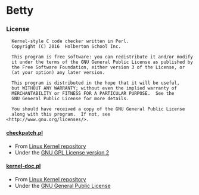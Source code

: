 # Betty

### License
```
  Kernel-style C code checker written in Perl.
  Copyright (C) 2016  Holberton School Inc.
  
  This program is free software: you can redistribute it and/or modify
  it under the terms of the GNU General Public License as published by
  the Free Software Foundation, either version 3 of the License, or
  (at your option) any later version.
  
  This program is distributed in the hope that it will be useful,
  but WITHOUT ANY WARRANTY; without even the implied warranty of
  MERCHANTABILITY or FITNESS FOR A PARTICULAR PURPOSE.  See the
  GNU General Public License for more details.
  
  You should have received a copy of the GNU General Public License
  along with this program.  If not, see <http://www.gnu.org/licenses/>.
```

#### [checkpatch.pl](https://github.com/holbertonschool/Betty/blob/master/checkpatch.pl)
 * From [Linux Kernel repository](http://git.kernel.org/cgit/linux/kernel/git/torvalds/linux.git/tree/scripts/checkpatch.pl)
 * Under the [GNU GPL License version 2](https://www.gnu.org/licenses/old-licenses/gpl-2.0.en.html)

#### [kernel-doc.pl](https://github.com/holbertonschool/Betty/blob/master/kernel-doc.pl)
 * From [Linux Kernel repository](http://git.kernel.org/cgit/linux/kernel/git/torvalds/linux.git/tree/scripts/kernel-doc)
 * Under the [GNU General Public License](https://www.gnu.org/licenses/gpl.html)
